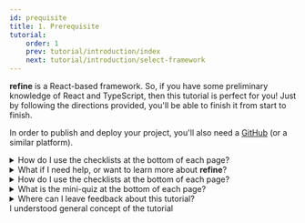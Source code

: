 ```yaml
---
id: prequisite
title: 1. Prerequisite
tutorial:
    order: 1
    prev: tutorial/introduction/index
    next: tutorial/introduction/select-framework
---
```


**refine** is a React-based framework. So, if you have some preliminary knowledge of React and TypeScript, then this tutorial is perfect for you! Just by following the directions provided, you'll be able to finish it from start to finish.

In order to publish and deploy your project, you'll also need a [GitHub](https://github.com/) (or a similar platform).

<details>
<summary>How do I use the checklists at the bottom of each page?</summary>

A clickable task checklist awaits you at the end of each page to measure your understanding of the content. Check these items off to see your progress in the Tutorial Tracker.

(This data is only saved to your browser’s local storage, and is not available elsewhere. No data is sent to, nor stored by **refine**.)

</details>

<details>
<summary>What if I need help, or want to learn more about <strong>refine</strong>?</summary>

-   [Join the Discord Community](https://discord.com/invite/refine) – it is the easiest way to get help, all questions are usually answered in about 30 minutes.
-   [GitHub Discussions](https://github.com/refinedev/refine/discussions) – ask anything about the project or give feedback, we'd love to hear your thoughts!

</details>

<details>
<summary>How do I use the checklists at the bottom of each page?</summary>

It awaits you at the end of each page to measure your understanding of the content. Check these items off to see your progress in the Tutorial Tracker.

(This data is only saved to your browser’s local storage, and is not available elsewhere. No data is sent to, nor stored by **refine**.)

</details>

<details>
<summary>What is the mini-quiz at the bottom of each page?</summary>

The mini-quiz at the bottom of each page is a quick way to test your understanding of the content. It is not required to complete the tutorial, but it is recommended to take it to make sure you understand the content.

</details>

<details>
<summary>Where can I leave feedback about this tutorial?</summary>

You can leave feedback about this tutorial by clicking the `Give us feedback` button at the bottom of the tutorial tracker.

You can also reach us on [Discord](https://discord.com/invite/refine).

</details>

<Checklist>

<ChecklistItem id="prequisite-looks-great">
I understood general concept of the tutorial
</ChecklistItem>

</Checklist>
